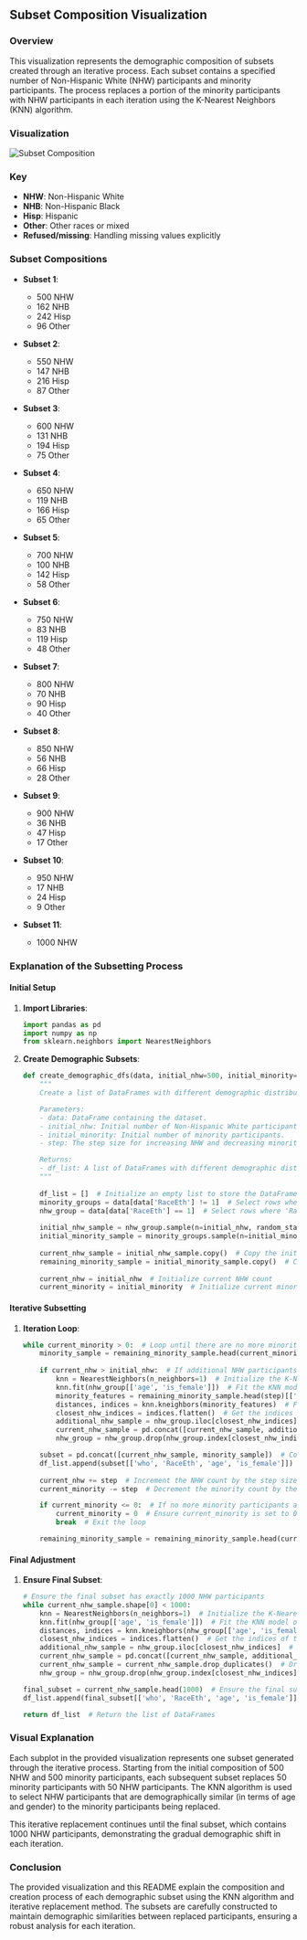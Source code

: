 ## Subset Composition Visualization

### Overview
This visualization represents the demographic composition of subsets created through an iterative process. Each subset contains a specified number of Non-Hispanic White (NHW) participants and minority participants. The process replaces a portion of the minority participants with NHW participants in each iteration using the K-Nearest Neighbors (KNN) algorithm.

### Visualization
![Subset Composition](SubsetCompositionMultipleSubs.jpg)

### Key
- **NHW**: Non-Hispanic White
- **NHB**: Non-Hispanic Black
- **Hisp**: Hispanic
- **Other**: Other races or mixed
- **Refused/missing**: Handling missing values explicitly

### Subset Compositions
- **Subset 1**: 
  - 500 NHW
  - 162 NHB
  - 242 Hisp
  - 96 Other

- **Subset 2**:
  - 550 NHW
  - 147 NHB
  - 216 Hisp
  - 87 Other

- **Subset 3**:
  - 600 NHW
  - 131 NHB
  - 194 Hisp
  - 75 Other

- **Subset 4**:
  - 650 NHW
  - 119 NHB
  - 166 Hisp
  - 65 Other

- **Subset 5**:
  - 700 NHW
  - 100 NHB
  - 142 Hisp
  - 58 Other

- **Subset 6**:
  - 750 NHW
  - 83 NHB
  - 119 Hisp
  - 48 Other

- **Subset 7**:
  - 800 NHW
  - 70 NHB
  - 90 Hisp
  - 40 Other

- **Subset 8**:
  - 850 NHW
  - 56 NHB
  - 66 Hisp
  - 28 Other

- **Subset 9**:
  - 900 NHW
  - 36 NHB
  - 47 Hisp
  - 17 Other

- **Subset 10**:
  - 950 NHW
  - 17 NHB
  - 24 Hisp
  - 9 Other

- **Subset 11**:
  - 1000 NHW

### Explanation of the Subsetting Process

#### Initial Setup
1. **Import Libraries**:
    ```python
    import pandas as pd
    import numpy as np
    from sklearn.neighbors import NearestNeighbors
    ```

2. **Create Demographic Subsets**:
    ```python
    def create_demographic_dfs(data, initial_nhw=500, initial_minority=500, step=50):
        """
        Create a list of DataFrames with different demographic distributions.

        Parameters:
        - data: DataFrame containing the dataset.
        - initial_nhw: Initial number of Non-Hispanic White participants.
        - initial_minority: Initial number of minority participants.
        - step: The step size for increasing NHW and decreasing minority participants in each subsequent DataFrame.

        Returns:
        - df_list: A list of DataFrames with different demographic distributions.
        """
        
        df_list = []  # Initialize an empty list to store the DataFrames
        minority_groups = data[data['RaceEth'] != 1]  # Select rows where 'RaceEth' is not NHW
        nhw_group = data[data['RaceEth'] == 1]  # Select rows where 'RaceEth' is NHW
        
        initial_nhw_sample = nhw_group.sample(n=initial_nhw, random_state=42)  # Sample initial NHW participants
        initial_minority_sample = minority_groups.sample(n=initial_minority, random_state=42)  # Sample initial minority participants
        
        current_nhw_sample = initial_nhw_sample.copy()  # Copy the initial NHW sample to use as the starting point
        remaining_minority_sample = initial_minority_sample.copy()  # Copy the initial minority sample to use as the starting point
        
        current_nhw = initial_nhw  # Initialize current NHW count
        current_minority = initial_minority  # Initialize current minority count
    ```

#### Iterative Subsetting
1. **Iteration Loop**:
    ```python
    while current_minority > 0:  # Loop until there are no more minority participants to decrement
        minority_sample = remaining_minority_sample.head(current_minority)  # Select the first current_minority participants from the remaining sample
        
        if current_nhw > initial_nhw:  # If additional NHW participants are needed
            knn = NearestNeighbors(n_neighbors=1)  # Initialize the K-Nearest Neighbors model with 1 neighbor
            knn.fit(nhw_group[['age', 'is_female']])  # Fit the KNN model on the NHW participants' age and gender
            minority_features = remaining_minority_sample.head(step)[['age', 'is_female']]  # Get the age and gender features of the next batch of minority participants to replace
            distances, indices = knn.kneighbors(minority_features)  # Find the nearest NHW participants for the minority participants to replace
            closest_nhw_indices = indices.flatten()  # Get the indices of the closest NHW participants
            additional_nhw_sample = nhw_group.iloc[closest_nhw_indices]  # Select the closest NHW participants
            current_nhw_sample = pd.concat([current_nhw_sample, additional_nhw_sample])  # Concatenate the additional NHW participants to the current NHW sample
            nhw_group = nhw_group.drop(nhw_group.index[closest_nhw_indices])  # Drop the selected NHW participants from the NHW group

        subset = pd.concat([current_nhw_sample, minority_sample])  # Concatenate the NHW and minority samples to form the subset
        df_list.append(subset[['who', 'RaceEth', 'age', 'is_female']])  # Append the subset to the list with selected columns
        
        current_nhw += step  # Increment the NHW count by the step size
        current_minority -= step  # Decrement the minority count by the step size

        if current_minority <= 0:  # If no more minority participants are left
            current_minority = 0  # Ensure current_minority is set to 0 for the final subset
            break  # Exit the loop

        remaining_minority_sample = remaining_minority_sample.head(current_minority)  # Update the remaining minority sample
    ```

#### Final Adjustment
1. **Ensure Final Subset**:
    ```python
    # Ensure the final subset has exactly 1000 NHW participants
    while current_nhw_sample.shape[0] < 1000:
        knn = NearestNeighbors(n_neighbors=1)  # Initialize the K-Nearest Neighbors model with 1 neighbor
        knn.fit(nhw_group[['age', 'is_female']])  # Fit the KNN model on the NHW participants' age and gender
        distances, indices = knn.kneighbors(nhw_group[['age', 'is_female']].head(1))  # Find the nearest NHW participants
        closest_nhw_indices = indices.flatten()  # Get the indices of the closest NHW participants
        additional_nhw_sample = nhw_group.iloc[closest_nhw_indices]  # Select the closest NHW participants
        current_nhw_sample = pd.concat([current_nhw_sample, additional_nhw_sample])  # Add these NHW participants to the current sample
        current_nhw_sample = current_nhw_sample.drop_duplicates()  # Drop duplicate NHW participants
        nhw_group = nhw_group.drop(nhw_group.index[closest_nhw_indices])  # Drop the selected NHW participants

    final_subset = current_nhw_sample.head(1000)  # Ensure the final subset has exactly 1000 NHW participants
    df_list.append(final_subset[['who', 'RaceEth', 'age', 'is_female']])  # Append the final subset to the list

    return df_list  # Return the list of DataFrames
    ```

### Visual Explanation
Each subplot in the provided visualization represents one subset generated through the iterative process. Starting from the initial composition of 500 NHW and 500 minority participants, each subsequent subset replaces 50 minority participants with 50 NHW participants. The KNN algorithm is used to select NHW participants that are demographically similar (in terms of age and gender) to the minority participants being replaced.

This iterative replacement continues until the final subset, which contains 1000 NHW participants, demonstrating the gradual demographic shift in each iteration.

### Conclusion
The provided visualization and this README explain the composition and creation process of each demographic subset using the KNN algorithm and iterative replacement method. The subsets are carefully constructed to maintain demographic similarities between replaced participants, ensuring a robust analysis for each iteration.
